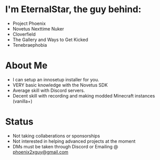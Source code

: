 # I'm EternalStar, the guy behind:
- Project Phoenix
- Novetus Nexttime Nuker
- Cloverfield
- The Gallery and Ways to Get Kicked
- Tenebraephobia

# About Me
- I can setup an innosetup installer for you.
- VERY basic knowledge with the Novetus SDK
- Average skill with Discord servers.
- Decent skill with recording and making modded Minecraft instances (vanilla+)

# Status
- Not taking collaberations or sponsorships
- Not interested in helping advanced projects at the moment
- DMs must be taken through Discord or Emailing @ phoenix2xguy@gmail.com
